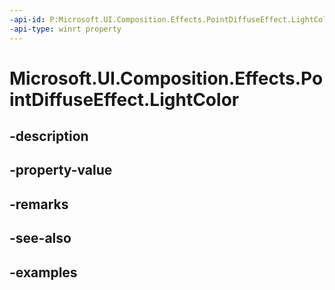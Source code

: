 ```yaml
---
-api-id: P:Microsoft.UI.Composition.Effects.PointDiffuseEffect.LightColor
-api-type: winrt property
---
```


<!-- Property syntax.
public Color LightColor { get;  set; }
-->

# Microsoft.UI.Composition.Effects.PointDiffuseEffect.LightColor

## -description

## -property-value

## -remarks

## -see-also

## -examples

